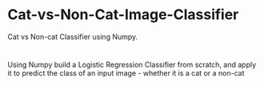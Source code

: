 # Cat-vs-Non-Cat-Image-Classifier
Cat vs Non-cat Classifier using Numpy.
#
Using Numpy build a Logistic Regression Classifier from scratch, and apply it to predict the class of an input image - whether it is a cat or a non-cat
